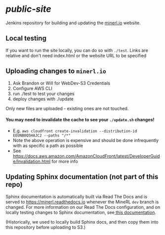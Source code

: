 # *public-site*

Jenkins repository for building and updating the [minerl.io](https://minerl.io) website.

## Local testing
If you want to run the site locally, you can do so with `./test`.
Links are relative and don't need index.html or the website URL to be specified

## Uploading changes to `minerl.io`
1) Ask Brandon or Will for WebDev-S3 Credentials
2) Configure AWS CLI
3) run ./test to test your changes
4) deploy changes with ./update

Only new files are uploaded - existing ones are not touched.

#### You may need to invalidate the cache to see your `./update.sh` changes!
* E.g. `aws cloudfront create-invalidation --distribution-id EEUNB0Q5HAJC2 --paths "/*"`
* Note the above operation is expensive and should be done infrequently with as specific a path as possible
* See https://docs.aws.amazon.com/AmazonCloudFront/latest/DeveloperGuide/Invalidation.html for more info



## Updating Sphinx documentation (not part of this repo)

Sphinx documentation is automatically built via Read The Docs and is served to https://minerl.readthedocs.io whenever the MineRL `dev` branch
is changed. For more information on our Read The Docs configuration, and on locally testing changes to Sphinx documentation, see[
this documentation](https://github.com/minerllabs/minerl/blob/dev/docs/README.md).

(Historically, we used to locally build Sphinx docs, and then copy them into this repository before uploading to S3.)
